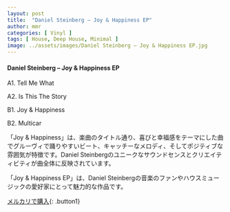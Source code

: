 ```yaml
---
layout: post
title:  "Daniel Steinberg – Joy & Happiness EP"
author: mmr
categories: [ Vinyl ]
tags: [ House, Deep House, Minimal ]
image: ../assets/images/Daniel Steinberg – Joy & Happiness EP.jpg
---
```


#### Daniel Steinberg – Joy & Happiness EP

A1. Tell Me What

A2. Is This The Story

B1. Joy & Happiness

B2. Multicar


「Joy & Happiness」は、楽曲のタイトル通り、喜びと幸福感をテーマにした曲でグルーヴィで踊りやすいビート、キャッチーなメロディ、そしてポジティブな雰囲気が特徴です。Daniel Steinbergのユニークなサウンドセンスとクリエイティビティが曲全体に反映されています。

「Joy & Happiness EP」は、Daniel Steinbergの音楽のファンやハウスミュージックの愛好家にとって魅力的な作品です。


[メルカリで購入](https://jp.mercari.com/item/m70490989005){: .button1}

